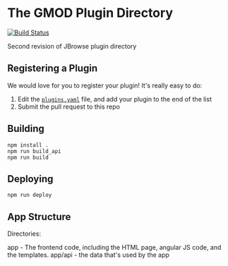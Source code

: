 # The GMOD Plugin Directory

[![Build Status](https://travis-ci.org/erasche/pluginapp.svg?branch=master)](https://travis-ci.org/erasche/pluginapp)

Second revision of JBrowse plugin directory

## Registering a Plugin

We would love for you to register your plugin! It's really easy to do:

1. Edit the [`plugins.yaml`](https://github.com/erasche/pluginapp/edit/master/plugins.yaml)
   file, and add your plugin to the end of the list
2. Submit the pull request to this repo

## Building

```
npm install .
npm run build_api
npm run build
```

## Deploying

```
npm run deploy
```

## App Structure

Directories:

app - The frontend code, including the HTML page, angular JS code, and the templates.
app/api - the data that's used by the app
